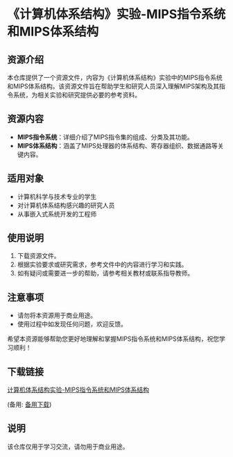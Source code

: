 # 《计算机体系结构》实验-MIPS指令系统和MIPS体系结构

## 资源介绍

本仓库提供了一个资源文件，内容为《计算机体系结构》实验中的MIPS指令系统和MIPS体系结构。该资源文件旨在帮助学生和研究人员深入理解MIPS架构及其指令系统，为相关实验和研究提供必要的参考资料。

## 资源内容

- **MIPS指令系统**：详细介绍了MIPS指令集的组成、分类及其功能。
- **MIPS体系结构**：涵盖了MIPS处理器的体系结构、寄存器组织、数据通路等关键内容。

## 适用对象

- 计算机科学与技术专业的学生
- 对计算机体系结构感兴趣的研究人员
- 从事嵌入式系统开发的工程师

## 使用说明

1. 下载资源文件。
2. 根据实验要求或研究需求，参考文件中的内容进行学习和实践。
3. 如有疑问或需要进一步的帮助，请参考相关教材或联系指导教师。

## 注意事项

- 请勿将本资源用于商业用途。
- 使用过程中如发现任何问题，欢迎反馈。

希望本资源能够帮助您更好地理解和掌握MIPS指令系统和MIPS体系结构，祝您学习顺利！

## 下载链接
[计算机体系结构实验-MIPS指令系统和MIPS体系结构](https://pan.quark.cn/s/3b12ec6acfe3) 

(备用: [备用下载](https://pan.baidu.com/s/1vsQ8MpmB69aim96CT9Pt_w?pwd=1234))

## 说明

该仓库仅用于学习交流，请勿用于商业用途。
